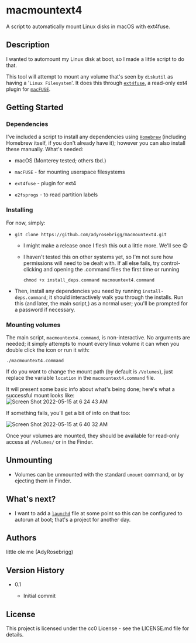 # macmountext4

 A script to automatically mount Linux disks in macOS with ext4fuse.

## Description

I wanted to automount my Linux disk at boot, so I made a little script to do that.

This tool will attempt to mount any volume that's seen by `diskutil` as having a '`Linux Filesystem`'. It does this through [`ext4fuse`](https://github.com/gerard/ext4fuse), a read-only ext4 plugin for [`macFUSE`](https://osxfuse.github.io/).

## Getting Started

### Dependencies

I've included a script to install any dependencies using [`Homebrew`](https://brew.sh/) (including Homebrew itself, if you don't already have it); however you can also install these manually. What's needed:

* macOS (Monterey tested; others tbd.)

* `macFUSE` - for mounting userspace filesystems

* `ext4fuse` - plugin for ext4

* `e2fsprogs` - to read partition labels

### Installing

For now, simply:

* ```shell
  git clone https://github.com/adyrosebrigg/macmountext4.git
  ```
  
  * I might make a release once I flesh this out a little more. We'll see 😊
  
  * I haven't tested this on other systems yet, so I'm not sure how permissions will need to be dealt with. If all else fails, try control-clicking and opening the .command files the first time or running
    
    ```shell
    chmod +x install_deps.command macmountext4.command
    ```

* Then, install any dependencies you need by running `install-deps.command`; it should interactively walk you through the installs. Run this (and later, the main script,) as a normal user; you'll be prompted for a password if necessary.

### Mounting volumes

The main script, `macmountext4.command`, is non-interactive. No arguments are needed; it simply attempts to mount every linux volume it can when you double click the icon or run it with:

```shell
./macmountext4.command
```
If do you want to change the mount path (by default is `/Volumes`), just replace the variable `location` in the `macmountext4.command` file.

It will present some basic info about what's being done; here's what a successful mount looks like:  
![Screen Shot 2022-05-15 at 6 24 43 AM](https://user-images.githubusercontent.com/615609/168471985-c916b028-b51e-4b5b-ac28-7f4ebcc28a79.png)

If something fails, you'll get a bit of info on that too:

![Screen Shot 2022-05-15 at 6 40 32 AM](https://user-images.githubusercontent.com/615609/168471968-11fef435-2085-4c8f-bc39-8edfcb0ebccc.png)

Once your volumes are mounted, they should be available for read-only access at `/Volumes/` or in the Finder.

## Unmounting

- Volumes can be unmounted with the standard `umount` command, or by ejecting them in Finder.

## What's next?

* I want to add a [`launchd`](https://www.launchd.info/) file at some point so this can be configured to autorun at boot; that's a project for another day.

## Authors

little ole me (AdyRosebrigg)

## Version History

* 0.1
  
  * Initial commit

## License

  This project is licensed under the cc0 License - see the LICENSE.md file for details.
